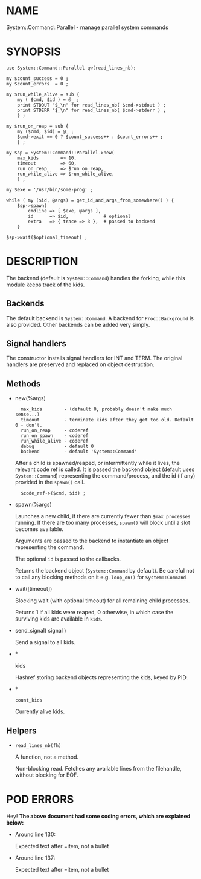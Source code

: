 # NAME

System::Command::Parallel - manage parallel system commands

# SYNOPSIS

    use System::Command::Parallel qw(read_lines_nb);

    my $count_success = 0 ;
    my $count_errors  = 0 ;

    my $run_while_alive = sub {
        my ( $cmd, $id ) = @_ ;
        print STDOUT "$_\n" for read_lines_nb( $cmd->stdout ) ;
        print STDERR "$_\n" for read_lines_nb( $cmd->stderr ) ;
        } ;

    my $run_on_reap = sub {
        my ($cmd, $id) = @_ ;
        $cmd->exit == 0 ? $count_success++ : $count_errors++ ;
        } ;

    my $sp = System::Command::Parallel->new(
        max_kids        => 10,
        timeout         => 60,
        run_on_reap     => $run_on_reap,
        run_while_alive => $run_while_alive,
        ) ;

    my $exe = '/usr/bin/some-prog' ;

    while ( my ($id, @args) = get_id_and_args_from_somewhere() ) {
        $sp->spawn(
            cmdline => [ $exe, @args ],
            id      => $id,             # optional
            extra   => { trace => 3 },  # passed to backend
        }

    $sp->wait($optional_timeout) ;

# DESCRIPTION

The backend (default is `System::Command`) handles the
forking, while this module keeps track of the kids.

## Backends

The default backend is `System::Command`. A backend for `Proc::Background` is also provided.
Other backends can be added very simply.

## Signal handlers

The constructor installs signal handlers for INT and TERM. The original handlers are
preserved and replaced on object destruction.

## Methods

- new(%args)

        max_kids        - (default 0, probably doesn't make much sense...)
        timeout         - terminate kids after they get too old. Default 0 - don't.
        run_on_reap     - coderef
        run_on_spawn    - coderef
        run_while_alive - coderef
        debug           - default 0
        backend         - default 'System::Command'

    After a child is spawned/reaped, or intermittently while it lives, the relevant code ref is called.
    It is passed the backend object (default uses `System::Command`)
    representing the command/process, and the id (if any) provided in the `spawn()`
    call.

        $code_ref->($cmd, $id) ;

- spawn(%args)

    Launches a new child, if there are currently fewer than `$max_processes` running.
    If there are too many processes, `spawn()` will block until a slot becomes available.

    Arguments are passed to the backend to instantiate an object representing the command.

    The optional `id` is passed to the callbacks.

    Returns the backend object (`System::Command` by default). Be careful not to call any blocking
    methods on it e.g. `loop_on()` for `System::Command`.

- wait(\[timeout\])

    Blocking wait (with optional timeout) for all remaining child processes.

    Returns 1 if all kids were reaped, 0 otherwise, in which case the surviving kids
    are available in `kids`.

- send\_signal( signal )

    Send a signal to all kids.

- \*

    kids

    Hashref storing backend objects representing the kids, keyed by PID.

- \*

    `count_kids`

    Currently alive kids.

## Helpers

- `read_lines_nb(fh)`

    A function, not a method.

    Non-blocking read. Fetches any available lines from the filehandle, without
    blocking for EOF.

# POD ERRORS

Hey! **The above document had some coding errors, which are explained below:**

- Around line 130:

    Expected text after =item, not a bullet

- Around line 137:

    Expected text after =item, not a bullet
